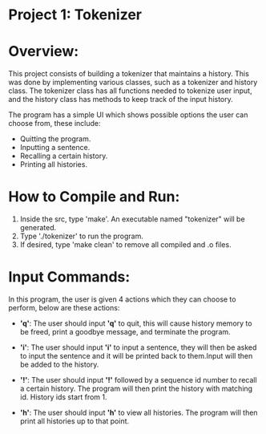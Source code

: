 Project 1: Tokenizer
====================
# Overview:

This project consists of building a tokenizer that maintains a history. This
was done by implementing various classes, such as a tokenizer and history
class. The tokenizer class has all functions needed to
tokenize user input, and the history class has methods to keep track of the
input history.

The program has a simple UI which shows possible options the user can choose
from, these include:
 - Quitting the program.
 - Inputting a sentence.
 - Recalling a certain history.
 - Printing all histories.

# How to Compile and Run:

  1. Inside the src, type 'make'. An executable named "tokenizer" will be
  generated.
  2. Type './tokenizer' to run the program.
  3. If desired, type 'make clean' to remove all compiled and .o files.

# Input Commands:

In this program, the user is given 4 actions which they can choose to perform,
below are these actions:

 - **'q'**: The user should input **'q'** to quit, this will cause history
  memory to be freed, print a goodbye message, and terminate the program.

 - **'i'**: The user should input **'i'** to
  input a sentence, they will then be asked to input the sentence and it will
  be printed back to them.Input will then be added to the history.

 - **'!'**: The user should input **'!'** followed by a
   sequence id number to recall a certain history. The program will then
   print the history with matching id. History ids start from 1.

 - **'h'**: The user should input **'h'** to view all histories. The program will then print all histories up to that point.
